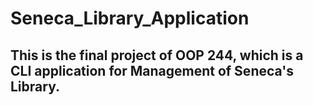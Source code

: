 # Seneca_Library_Application

## This is the final project of OOP 244, which is a CLI application for Management of Seneca's Library. 
